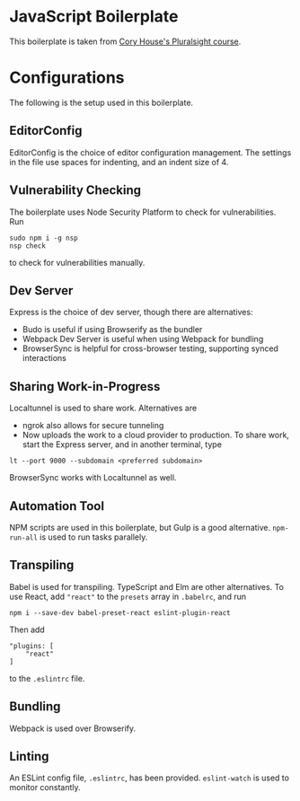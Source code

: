 # JavaScript Boilerplate
This boilerplate is taken from [Cory House's Pluralsight course](https://app.pluralsight.com/library/courses/javascript-development-environment/table-of-contents).

# Configurations
The following is the setup used in this boilerplate.

## EditorConfig
EditorConfig is the choice of editor configuration management. The settings in the file use spaces for indenting, and an indent size of 4.

## Vulnerability Checking
The boilerplate uses Node Security Platform to check for vulnerabilities. Run
```
sudo npm i -g nsp
nsp check
```
to check for vulnerabilities manually.

## Dev Server
Express is the choice of dev server, though there are alternatives:
* Budo is useful if using Browserify as the bundler
* Webpack Dev Server is useful when using Webpack for bundling
* BrowserSync is helpful for cross-browser testing, supporting synced interactions

## Sharing Work-in-Progress
Localtunnel is used to share work. Alternatives are
* ngrok also allows for secure tunneling
* Now uploads the work to a cloud provider to production.
To share work, start the Express server, and in another terminal, type
```
lt --port 9000 --subdomain <preferred subdomain>
```
BrowserSync works with Localtunnel as well.

## Automation Tool
NPM scripts are used in this boilerplate, but Gulp is a good alternative. `npm-run-all` is used to run tasks parallely.

## Transpiling
Babel is used for transpiling. TypeScript and Elm are other alternatives. To use React, add `"react"` to the `presets` array in `.babelrc`, and run
```
npm i --save-dev babel-preset-react eslint-plugin-react
```
Then add
```
"plugins: [
    "react"
]
```
to the `.eslintrc` file.

## Bundling
Webpack is used over Browserify.

## Linting
An ESLint config file, `.eslintrc`, has been provided. `eslint-watch` is used to monitor constantly.
